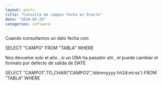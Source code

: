 ```yaml
---
layout: posts
title: "Consulta de campos fecha en Oracle"
date: "2010-05-20"
categories: software
---
```


Cuando consultamos un dato fecha con:

SELECT "CAMPO"  FROM "TABLA" WHERE

Nos devuelve solo el año , si un DBA ha pasador ahí , el puede cambiar el formato por defecto de salida de DATE

SELECT "CAMPO1",TO\_CHAR("CAMPO2",'ddmmyyyy hh24:mi:ss')
FROM "TABLA" WHERE
